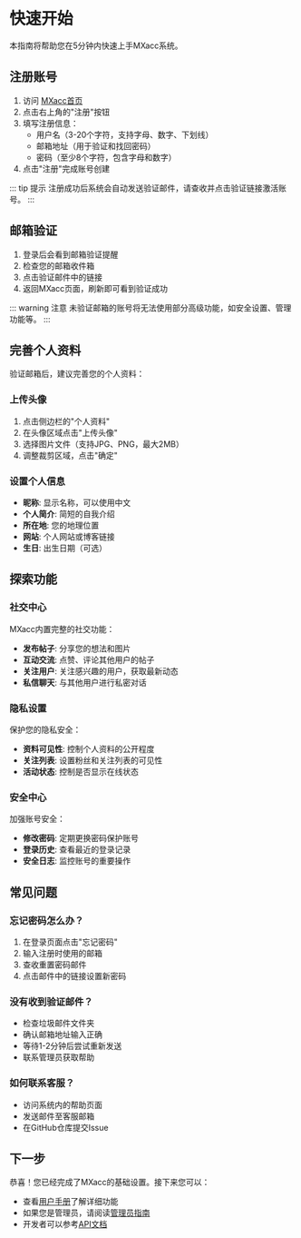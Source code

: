 # 快速开始

本指南将帮助您在5分钟内快速上手MXacc系统。

## 注册账号

1. 访问 [MXacc首页](https://mxacc.mxos.top)
2. 点击右上角的"注册"按钮
3. 填写注册信息：
   - 用户名（3-20个字符，支持字母、数字、下划线）
   - 邮箱地址（用于验证和找回密码）
   - 密码（至少8个字符，包含字母和数字）
4. 点击"注册"完成账号创建

::: tip 提示
注册成功后系统会自动发送验证邮件，请查收并点击验证链接激活账号。
:::

## 邮箱验证

1. 登录后会看到邮箱验证提醒
2. 检查您的邮箱收件箱
3. 点击验证邮件中的链接
4. 返回MXacc页面，刷新即可看到验证成功

::: warning 注意
未验证邮箱的账号将无法使用部分高级功能，如安全设置、管理功能等。
:::

## 完善个人资料

验证邮箱后，建议完善您的个人资料：

### 上传头像
1. 点击侧边栏的"个人资料"
2. 在头像区域点击"上传头像"
3. 选择图片文件（支持JPG、PNG，最大2MB）
4. 调整裁剪区域，点击"确定"

### 设置个人信息
- **昵称**: 显示名称，可以使用中文
- **个人简介**: 简短的自我介绍
- **所在地**: 您的地理位置
- **网站**: 个人网站或博客链接
- **生日**: 出生日期（可选）

## 探索功能

### 社交中心
MXacc内置完整的社交功能：

- **发布帖子**: 分享您的想法和图片
- **互动交流**: 点赞、评论其他用户的帖子
- **关注用户**: 关注感兴趣的用户，获取最新动态
- **私信聊天**: 与其他用户进行私密对话

### 隐私设置
保护您的隐私安全：

- **资料可见性**: 控制个人资料的公开程度
- **关注列表**: 设置粉丝和关注列表的可见性
- **活动状态**: 控制是否显示在线状态

### 安全中心
加强账号安全：

- **修改密码**: 定期更换密码保护账号
- **登录历史**: 查看最近的登录记录
- **安全日志**: 监控账号的重要操作

## 常见问题

### 忘记密码怎么办？
1. 在登录页面点击"忘记密码"
2. 输入注册时使用的邮箱
3. 查收重置密码邮件
4. 点击邮件中的链接设置新密码

### 没有收到验证邮件？
- 检查垃圾邮件文件夹
- 确认邮箱地址输入正确
- 等待1-2分钟后尝试重新发送
- 联系管理员获取帮助

### 如何联系客服？
- 访问系统内的帮助页面
- 发送邮件至客服邮箱
- 在GitHub仓库提交Issue

## 下一步

恭喜！您已经完成了MXacc的基础设置。接下来您可以：

- 查看[用户手册](./user-manual.md)了解详细功能
- 如果您是管理员，请阅读[管理员指南](./admin-guide.md)
- 开发者可以参考[API文档](../api/overview.md) 